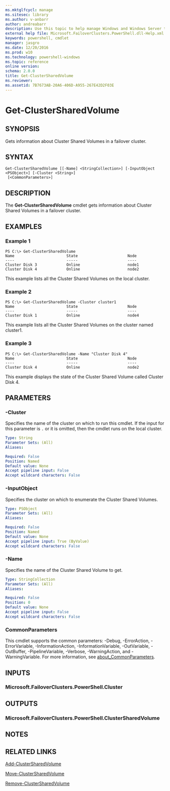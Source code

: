 ```yaml
---
ms.mktglfcycl: manage
ms.sitesec: library
ms.author: v-anbarr
author: andreabarr
description: Use this topic to help manage Windows and Windows Server technologies with Windows PowerShell.
external help file: Microsoft.FailoverClusters.PowerShell.dll-Help.xml
keywords: powershell, cmdlet
manager: jasgro
ms.date: 12/20/2016
ms.prod: w10
ms.technology: powershell-windows
ms.topic: reference
online version: 
schema: 2.0.0
title: Get-ClusterSharedVolume
ms.reviewer:
ms.assetid: 7B7673AB-20A6-406D-A955-267E42D2F03E
---
```


# Get-ClusterSharedVolume

## SYNOPSIS
Gets information about Cluster Shared Volumes in a failover cluster.

## SYNTAX

```
Get-ClusterSharedVolume [[-Name] <StringCollection>] [-InputObject <PSObject>] [-Cluster <String>]
 [<CommonParameters>]
```

## DESCRIPTION
The **Get-ClusterSharedVolume** cmdlet gets information about Cluster Shared Volumes in a failover cluster.

## EXAMPLES

### Example 1
```
PS C:\> Get-ClusterSharedVolume
Name                       State                      Node 
----                       -----                      ---- 
Cluster Disk 3             Online                     node1 
Cluster Disk 4             Online                     node2
```

This example lists all the Cluster Shared Volumes on the local cluster.

### Example 2
```
PS C:\> Get-ClusterSharedVolume -Cluster cluster1
Name                       State                      Node 
----                       -----                      ---- 
Cluster Disk 1             Online                     node4
```

This example lists all the Cluster Shared Volumes on the cluster named cluster1.

### Example 3
```
PS C:\> Get-ClusterSharedVolume -Name "Cluster Disk 4"
Name                       State                      Node 
----                       -----                      ---- 
Cluster Disk 4             Online                     node2
```

This example displays the state of the Cluster Shared Volume called Cluster Disk 4.

## PARAMETERS

### -Cluster
Specifies the name of the cluster on which to run this cmdlet.
If the input for this parameter is `.` or it is omitted, then the cmdlet runs on the local cluster.

```yaml
Type: String
Parameter Sets: (All)
Aliases: 

Required: False
Position: Named
Default value: None
Accept pipeline input: False
Accept wildcard characters: False
```

### -InputObject
Specifies the cluster on which to enumerate the Cluster Shared Volumes.

```yaml
Type: PSObject
Parameter Sets: (All)
Aliases: 

Required: False
Position: Named
Default value: None
Accept pipeline input: True (ByValue)
Accept wildcard characters: False
```

### -Name
Specifies the name of the Cluster Shared Volume to get.

```yaml
Type: StringCollection
Parameter Sets: (All)
Aliases: 

Required: False
Position: 0
Default value: None
Accept pipeline input: False
Accept wildcard characters: False
```

### CommonParameters
This cmdlet supports the common parameters: -Debug, -ErrorAction, -ErrorVariable, -InformationAction, -InformationVariable, -OutVariable, -OutBuffer, -PipelineVariable, -Verbose, -WarningAction, and -WarningVariable. For more information, see [about_CommonParameters](http://go.microsoft.com/fwlink/?LinkID=113216).

## INPUTS

### Microsoft.FailoverClusters.PowerShell.Cluster

## OUTPUTS

### Microsoft.FailoverClusters.PowerShell.ClusterSharedVolume

## NOTES

## RELATED LINKS

[Add-ClusterSharedVolume](./Add-ClusterSharedVolume.md)

[Move-ClusterSharedVolume](./Move-ClusterSharedVolume.md)

[Remove-ClusterSharedVolume](./Remove-ClusterSharedVolume.md)

